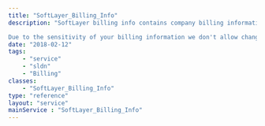 ```yaml
---
title: "SoftLayer_Billing_Info"
description: "SoftLayer billing info contains company billing information such as the last date a payment was made and the last time any billing information was update. Use the data returned by these methods with other API services to get more detailed information about your billing information. 

Due to the sensitivity of your billing information we don't allow changing this data through the API. Please open a sales ticket in our customer portal if you need to change this information. "
date: "2018-02-12"
tags:
    - "service"
    - "sldn"
    - "Billing"
classes:
    - "SoftLayer_Billing_Info"
type: "reference"
layout: "service"
mainService : "SoftLayer_Billing_Info"
---
```

